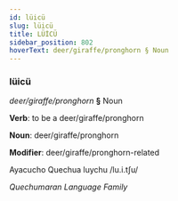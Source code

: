 ```yaml
---
id: lüicü
slug: lüicü
title: LÜİCÜ
sidebar_position: 802
hoverText: deer/giraffe/pronghorn § Noun
---
```


### lüicü

*deer/giraffe/pronghorn* **§** Noun

**Verb**: to be a deer/giraffe/pronghorn

**Noun**: deer/giraffe/pronghorn

**Modifier**: deer/giraffe/pronghorn-related

Ayacucho Quechua luychu /lu.i.tʃu/

*Quechumaran Language Family*